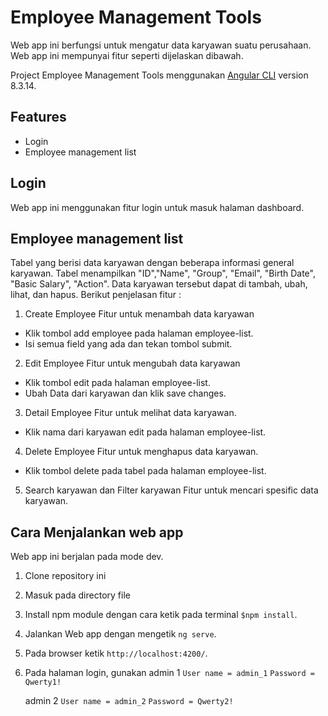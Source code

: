 # Employee Management Tools

Web app ini berfungsi untuk mengatur data karyawan suatu perusahaan.
Web app ini mempunyai fitur seperti dijelaskan dibawah.

Project Employee Management Tools menggunakan [Angular CLI](https://github.com/angular/angular-cli) version 8.3.14.

## Features
- Login
- Employee management list

## Login
Web app ini menggunakan fitur login untuk masuk halaman dashboard.

## Employee management list
Tabel yang berisi data karyawan dengan beberapa informasi general karyawan. Tabel menampilkan "ID","Name", "Group", "Email", "Birth Date", "Basic Salary", "Action". Data karyawan tersebut dapat di tambah, ubah, lihat, dan hapus. Berikut penjelasan fitur :

1. Create Employee
Fitur untuk menambah data karyawan
- Klik tombol add employee pada halaman employee-list.
- Isi semua field yang ada dan tekan tombol submit.

2. Edit Employee
Fitur untuk mengubah data karyawan
- Klik tombol edit pada halaman employee-list.
- Ubah Data dari karyawan dan klik save changes.

3. Detail Employee
Fitur untuk melihat data karyawan.
- Klik nama dari karyawan edit pada halaman employee-list.

4. Delete Employee
Fitur untuk menghapus data karyawan.
- Klik tombol delete pada tabel pada halaman employee-list.

5. Search karyawan dan Filter karyawan
Fitur untuk mencari spesific data karyawan.

## Cara Menjalankan web app
Web app ini berjalan pada mode dev.

1. Clone repository ini
2. Masuk pada directory file
3. Install npm module dengan cara ketik pada terminal `$npm install`.
4. Jalankan Web app dengan mengetik `ng serve`. 
5. Pada browser ketik `http://localhost:4200/`.
6. Pada halaman login, gunakan 
    admin 1 
   `User name = admin_1`
   `Password = Qwerty1!`
   
    admin 2
   `User name = admin_2`
   `Password = Qwerty2!`




